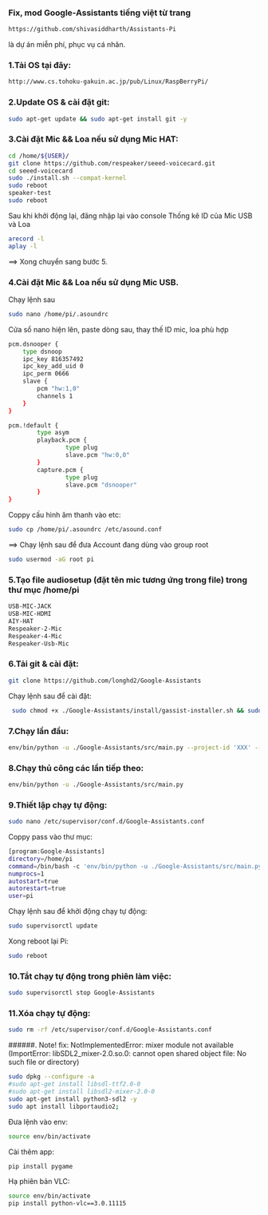 
### Fix, mod Google-Assistants tiếng việt từ trang 
```sh
https://github.com/shivasiddharth/Assistants-Pi
```
là dự án  miễn phí, phục vụ cá nhân.
### 1.Tải OS tại đây:
```sh
http://www.cs.tohoku-gakuin.ac.jp/pub/Linux/RaspBerryPi/
```
### 2.Update OS & cài đặt git:
```sh
sudo apt-get update && sudo apt-get install git -y
```
### 3.Cài đặt Mic && Loa nếu sử dụng Mic HAT:
```sh
cd /home/${USER}/
git clone https://github.com/respeaker/seeed-voicecard.git
cd seeed-voicecard
sudo ./install.sh --compat-kernel
sudo reboot
speaker-test
sudo reboot
```
Sau khi khởi động lại, đăng nhập lại vào console
Thống kê ID của Mic USB và Loa
```sh
arecord -l
aplay -l
```
==> Xong chuyển sang bước 5.
### 4.Cài đặt Mic && Loa nếu sử dụng Mic USB.
Chạy lệnh sau
```sh
sudo nano /home/pi/.asoundrc
```
Cửa sổ nano hiện lên, paste dòng sau, thay thế ID mic, loa phù hợp

```sh
pcm.dsnooper {
    type dsnoop
    ipc_key 816357492
    ipc_key_add_uid 0
    ipc_perm 0666
    slave {
        pcm "hw:1,0"
        channels 1
    }
}

pcm.!default {
        type asym
        playback.pcm {
                type plug
                slave.pcm "hw:0,0"
        }
        capture.pcm {
                type plug
                slave.pcm "dsnooper"
        }
}

```
Coppy cấu hình âm thanh vào etc:
```sh
sudo cp /home/pi/.asoundrc /etc/asound.conf
```
==> Chạy lệnh sau để đưa Account đang dùng  vào group root
```sh
sudo usermod -aG root pi
```
### 5.Tạo file audiosetup (đặt tên mic tương ứng trong file) trong thư mục /home/pi
```sh
USB-MIC-JACK
USB-MIC-HDMI
AIY-HAT
Respeaker-2-Mic
Respeaker-4-Mic
Respeaker-Usb-Mic
```
### 6.Tải git & cài đặt:
```sh
git clone https://github.com/longhd2/Google-Assistants
```
Chạy lệnh sau để cài đặt:
```sh
 sudo chmod +x ./Google-Assistants/install/gassist-installer.sh && sudo  ./Google-Assistants/install/gassist-installer.sh
```
### 7.Chạy lần đầu:
```sh
env/bin/python -u ./Google-Assistants/src/main.py --project-id 'XXX' --device-model-id 'XXX'
```
### 8.Chạy thủ công các lần tiếp theo:
```sh
env/bin/python -u ./Google-Assistants/src/main.py
```

### 9.Thiết lập chạy tự động:
```sh
sudo nano /etc/supervisor/conf.d/Google-Assistants.conf
```
Coppy pass vào thư mục:
```sh
[program:Google-Assistants]
directory=/home/pi
command=/bin/bash -c 'env/bin/python -u ./Google-Assistants/src/main.py'
numprocs=1
autostart=true
autorestart=true
user=pi
```
Chạy lệnh sau để khởi động chạy tự động:
```sh
sudo supervisorctl update
```
Xong reboot lại Pi:
```sh
sudo reboot
```
### 10.Tắt chạy tự động trong phiên làm việc:
```sh
sudo supervisorctl stop Google-Assistants
```
### 11.Xóa chạy tự động:
```sh
sudo rm -rf /etc/supervisor/conf.d/Google-Assistants.conf
```

######. Note!
fix: NotImplementedError: mixer module not available (ImportError: libSDL2_mixer-2.0.so.0: cannot open shared object file: No such file or directory)
```sh
sudo dpkg --configure -a
#sudo apt-get install libsdl-ttf2.0-0
#sudo apt-get install libsdl2-mixer-2.0-0
sudo apt-get install python3-sdl2 -y
sudo apt install libportaudio2;
```
Đưa lệnh vào env:
```sh
source env/bin/activate
```
Cài thêm app:
```sh
pip install pygame
```
Hạ phiên bản VLC:
```sh
source env/bin/activate
pip install python-vlc==3.0.11115
```


